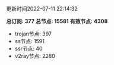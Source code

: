 更新时间2022-07-11 22:14:32

**总订阅: 377**
**总节点: 15581**
**有效节点: 4308**
- trojan节点: 397
- ss节点: 1591
- ssr节点: 40
- v2ray节点: 2280
